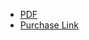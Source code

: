 - [PDF](https://media.musicasacra.com/dominican/Texts/altarboy.pdf)
- [Purchase Link](https://www.lulu.com/shop/eastern-dominican-province/dominican-altar-boys-manual/paperback/product-14n2zvgv.html?page=1&pageSize=4)